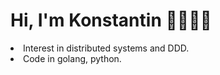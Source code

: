 <h1 align="left">Hi, I'm Konstantin 👋👨🏻‍💻</h1>

<p align="left">
<li>Interest in distributed systems and DDD.</li>
<li>Code in golang, python.</li>
</p>
